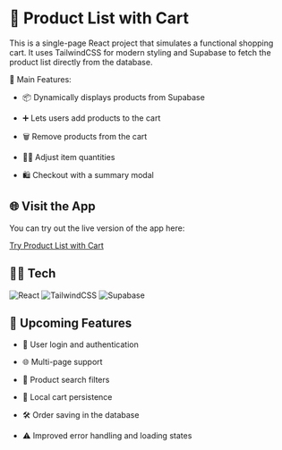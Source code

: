 # 🛒 Product List with Cart

This is a single-page React project that simulates a functional shopping cart. It uses TailwindCSS for modern styling and Supabase to fetch the product list directly from the database.

🧩 Main Features:

- 📦 Dynamically displays products from Supabase

- ➕ Lets users add products to the cart

- 🗑️ Remove products from the cart

- 🔼🔽 Adjust item quantities

- 🛍️ Checkout with a summary modal

## 🌐 Visit the App

You can try out the live version of the app here:

[Try Product List with Cart](https://products-cart-omega.vercel.app/)

## 🧑‍💻 Tech

![React](https://img.shields.io/badge/react-%2320232a.svg?style=for-the-badge&logo=react&logoColor=%2361DAFB)
![TailwindCSS](https://img.shields.io/badge/tailwindcss-%2338B2AC.svg?style=for-the-badge&logo=tailwind-css&logoColor=white)
![Supabase](https://img.shields.io/badge/Supabase-3ECF8E?style=for-the-badge&logo=supabase&logoColor=white)

## 🔮 Upcoming Features

- 🔐 User login and authentication

- 🌐 Multi-page support

- 🔎 Product search filters

- 💾 Local cart persistence

- 🛠️ Order saving in the database

- ⚠️ Improved error handling and loading states

